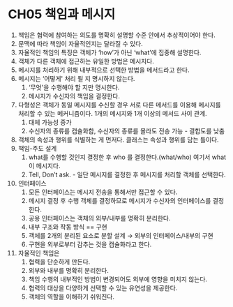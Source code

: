 # CH05 책임과 메시지

1. 책임은 협력에 참여하는 의도를 명확히 설명할 수준 안에서 추상적이어야 한다.
2. 문맥에 따라 책임이 자율적인지는 달라질 수 있다.
3. 자율적인 책임의 특징은 객체가 ‘how’가 아닌 ‘what’에 집중해 설명한다.
4. 객체가 다른 객체에 접근하는 유일한 방법은 메시지다.
5. 메시지를 처리하기 위해 내부적으로 선택한 방법을 메서드라고 한다.
6. 메시지는 ‘어떻게' 처리 될 지 명시하지 않는다.
    1. ‘무엇'을 수행해야 할 지만 명시한다.
    2. 메시지가 수신자의 책임을 결정한다.
7. 다형성은 객체가 동일 메시지를 수신할 경우 서로 다른 메서드를 이용해 메시지를 처리할 수 있는 메커니즘이다. 1개의 메시지와 1개 이상의 메서드 사이 관계.
    1. 대체 가능성 증가
    2. 수신자의 종류를 캡슐화함, 수신자의 종류를 몰라도 전송 가능 - 결합도를 낮춤
8. 객체의 속성과 행위를 식별하는 게 먼저다. 클래스는 속성과 행위를 담는 틀이다.
9. 책임-주도 설계
    1. what를 수행할 것인지 결정한 후 who 를 결정한다.(what/who) 여기서 what이 메시지다.
    2. Tell, Don’t ask. - 일단 메시지를 결정한 후 메시지를 처리할 객체를 선택한다.
10. 인터페이스
    1. 모든 인터페이스는 메시지 전송을 통해서만 접근할 수 있다.
    2. 메시지 결정 후 수행 객체를 결정하므로 메시지가 수신자의 인터페이스를 결정한다.
    3. 공용 인터페이스는 객체의 외부/내부를 명확히 분리한다.
    4. 내부 구조와 작동 방식 == 구현
    5. 객체를 2개의 분리된 요소로 분할 설계 → 외부의 인터페이스/내부의 구현
    6. 구현을 외부로부터 감추는 것을 캡슐화라고 한다.
11. 자율적인 책임은
    1. 협력을 단순하게 만든다.
    2. 외부와 내부를 명확히 분리한다.
    3. 책임 수행의 내부적인 방법이 변경되어도 외부에 영향을 미치지 않는다.
    4. 협력의 대상을 다양하게 선택할 수 있는 유연성을 제공한다.
    5. 객체의 역할을 이해하기 쉬워진다.